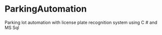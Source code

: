 # ParkingAutomation
 Parking lot automation with license plate recognition system using C # and MS Sql
